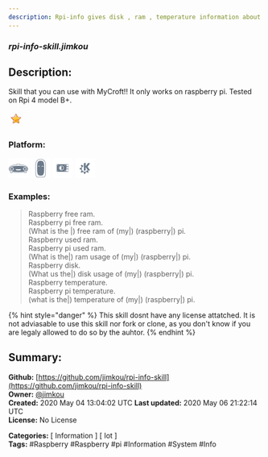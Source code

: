 ```yaml
---
description: Rpi-info gives disk , ram , temperature information about your raspberry pi
---
```


### _rpi-info-skill.jimkou_  
## Description:  
Skill that you can use with MyCroft!!
It only works on raspberry pi. Tested on Rpi 4 model B+.  
  
![](../.gitbook/assets/star.png)  
  
### Platform:  
 ![Mark I](../.gitbook/assets/mark-1-icon.png)  ![Mark II](../.gitbook/assets/mark-2-icon.png)  ![Picroft](../.gitbook/assets/picroft-icon.png)  ![plasmoid](../.gitbook/assets/kde.png)   
### Examples:  
> Raspberry free ram.  
> Raspberry pi free ram.  
> (What is the |) free ram of (my|) (raspberry|) pi.  
> Raspberry used ram.  
> Raspberry pi used ram.  
> (What is the|) ram usage of (my|) (raspberry|) pi.  
> Raspberry disk.  
> (What us the|) disk usage of (my|) (raspberry|) pi.  
> Raspberry temperature.  
> Raspberry pi temperature.  
> (what is the|) temperature of (my|) (raspberry|) pi.  
  
{% hint style="danger" %}
This skill dosnt have any license attatched. It is not adviasable to use this skill nor fork or clone, as you don't know if you are legaly allowed to do so by the auhtor.
{% endhint %}
  
## Summary:  
**Github:** [https://github.com/jimkou/rpi-info-skill](https://github.com/jimkou/rpi-info-skill)  
**Owner:** [@jimkou](https://github.com/jimkou)  
**Created:** 2020 May 04 13:04:02 UTC  **Last updated:** 2020 May 06 21:22:14 UTC  
**License:** No License  
  
**Categories:** [ Information ] [ Iot ]   
**Tags:** \#Raspberry \#Raspberry \#pi \#Information \#System \#Info   
